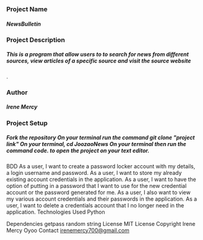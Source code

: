 ### Project Name
##### NewsBulletin

### Project Description
##### This is a program that allow users to to search for news from different sources, view articles of a specific source and visit the source website
.
### Author
##### Irene Mercy

### Project Setup
##### Fork the repository On your terminal run the command git clone "project link" On your terminal, cd JoozaoNews On your terminal then run the command code. to open the project on your text editor.
BDD
As a user, I want to create a password locker account with my details, a login username and password.
As a user, I want to store my already existing account credentials in the application.
As a user, I want to have the option of putting in a password that I want to use for the new credential account or the password generated for me.
As a user, I also want to view my various account credentials and their passwords in the application.
As a user, I want to delete a credentials account that I no longer need in the application.
Technologies Used
Python

Dependencies
getpass
random
string
License
MIT License
Copyright
Irene Mercy Oyoo
Contact
irenemercy700@gmail.com
